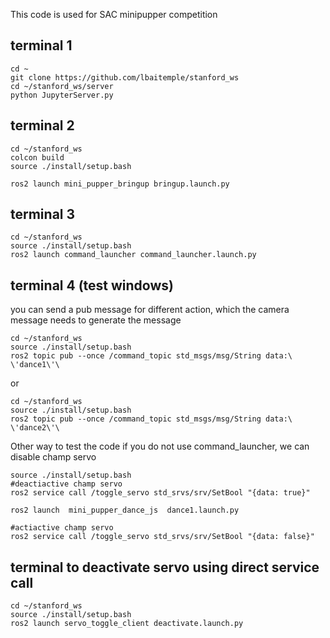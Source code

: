 This code is used for SAC minipupper competition


## terminal 1
```
cd ~
git clone https://github.com/lbaitemple/stanford_ws
cd ~/stanford_ws/server
python JupyterServer.py
```

## terminal 2
```
cd ~/stanford_ws
colcon build
source ./install/setup.bash

ros2 launch mini_pupper_bringup bringup.launch.py

```


## terminal 3
```
cd ~/stanford_ws
source ./install/setup.bash 
ros2 launch command_launcher command_launcher.launch.py
```

## terminal 4 (test windows)
you can send a pub message for different action, which the camera message needs to generate 
the message
```
cd ~/stanford_ws
source ./install/setup.bash
ros2 topic pub --once /command_topic std_msgs/msg/String data:\ \'dance1\'\ 
```

or 

```
cd ~/stanford_ws
source ./install/setup.bash 
ros2 topic pub --once /command_topic std_msgs/msg/String data:\ \'dance2\'\ 
```



Other way to test the code if you do not use command_launcher, we can disable champ servo

```
source ./install/setup.bash
#deactiactive champ servo
ros2 service call /toggle_servo std_srvs/srv/SetBool "{data: true}"

ros2 launch  mini_pupper_dance_js  dance1.launch.py

#actiactive champ servo
ros2 service call /toggle_servo std_srvs/srv/SetBool "{data: false}"

```

## terminal to deactivate servo using direct service call

```
cd ~/stanford_ws
source ./install/setup.bash 
ros2 launch servo_toggle_client deactivate.launch.py

```
